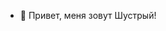 - 👋 Привет, меня зовут Шустрый!

<!---
Sustryj/Sustryj is a ✨ special ✨ repository because its `README.md` (this file) appears on your GitHub profile.
You can click the Preview link to take a look at your changes.
--->
